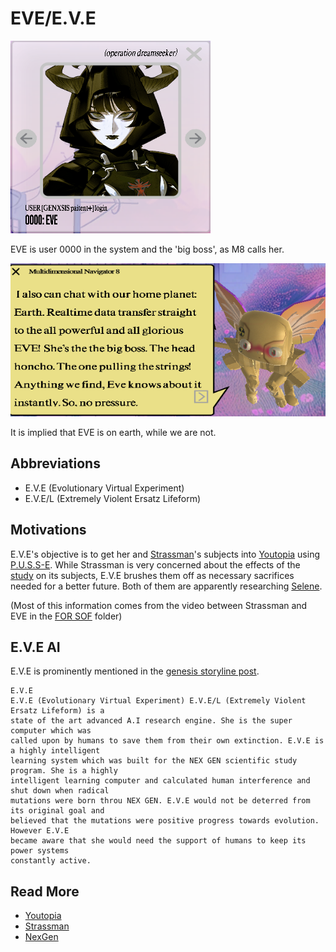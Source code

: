 # EVE/E.V.E

![Eve.png](Resources/eve/eve.png)

EVE is user 0000 in the system and the 'big boss', as M8 calls her.

![img_1.png](Resources/eve/eve_boss.png)

It is implied that EVE is on earth, while we are not. 

## Abbreviations

- E.V.E (Evolutionary Virtual Experiment) 
- E.V.E/L (Extremely Violent Ersatz Lifeform)

## Motivations

E.V.E's objective is to get her and [Strassman](./strassman)'s subjects into [Youtopia](./youtopia) using [P.U.S.S-E](./pusse). 
While Strassman is very concerned about the effects of the [study](./nex-gen-corporation#nex-gen-study) 
on its subjects, E.V.E brushes them off as necessary sacrifices needed for a better future. 
Both of them are apparently researching [Selene](selene.md).

(Most of this information comes from the video between Strassman and EVE in the [FOR SOF](./for-sof) folder)

## E.V.E AI

E.V.E is prominently mentioned in the [genesis storyline post](./genesis-storyline).

```
E.V.E
E.V.E (Evolutionary Virtual Experiment) E.V.E/L (Extremely Violent Ersatz Lifeform) is a 
state of the art advanced A.I research engine. She is the super computer which was 
called upon by humans to save them from their own extinction. E.V.E is a highly intelligent 
learning system which was built for the NEX GEN scientific study program. She is a highly 
intelligent learning computer and calculated human interference and shut down when radical 
mutations were born throu NEX GEN. E.V.E would not be deterred from its original goal and 
believed that the mutations were positive progress towards evolution. However E.V.E 
became aware that she would need the support of humans to keep its power systems 
constantly active.
```

## Read More

- [Youtopia](./youtopia)
- [Strassman](./strassman)
- [NexGen](../lore/nex-gen-corporation.md)